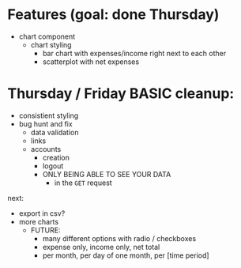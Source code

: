 # Features (goal: done Thursday)
- chart component
    - chart styling
        - bar chart with expenses/income right next to each other
        - scatterplot with net expenses

# Thursday / Friday BASIC cleanup:
- consistient styling
- bug hunt and fix
    - data validation
    - links
    - accounts
        - creation
        - logout
        - ONLY BEING ABLE TO SEE YOUR DATA
            - in the `GET` request

next:
- export in csv?
- more charts
    - FUTURE:
        - many different options with radio / checkboxes
        - expense only, income only, net total
        - per month, per day of one month, per [time period]